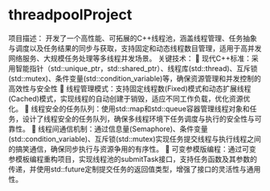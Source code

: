 # threadpoolProject
项目描述：
开发了一个高性能、可拓展的C++线程池，涵盖线程管理、任务抽象与调度以及任务结果的同步与获取，支持固定和动态线程数目管理，适用于高并发网络服务、大规模任务处理等多线程并发场景。
关键技术：
	现代C++标准：采用智能指针（std::unique_ptr，std::shared_ptr）、线程库(std::thread)、互斥锁(std::mutex)、条件变量(std::condition_variable)等，确保资源管理和并发控制的高效性与安全性
	线程管理模式：支持固定线程数(Fixed)模式和动态扩展线程(Cached)模式，实现线程的自动创建于销毁，适应不同工作负载，优化资源优化。
	线程安全的任务队列：使用std::map和std::queue容器管理线程对象和任务，设计了线程安全的任务队列，确保多线程环境下任务调度与执行的安全性与可靠性。
	线程间通信机制：通过信息量(Semaphore)、条件变量(std::condition_variable)、互斥锁(std::mutex)实现任务提交线程与执行线程之间的搞笑通信，确保同步执行与资源争用的有序性。
	可变参模版编程：通过可变参模板编程重构项目，实现线程池的submitTask接口，支持任务函数及其参数的传递，并使用std::future定制提交任务的返回值类型，增强了接口的灵活性与通用性。
